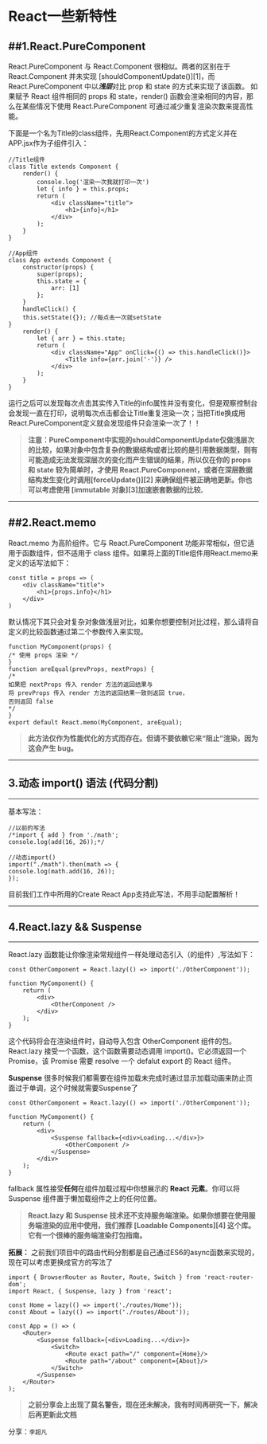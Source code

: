 # React一些新特性
##1.React.PureComponent
----
React.PureComponent 与 React.Component 很相似。两者的区别在于 React.Component 并未实现 [shouldComponentUpdate()][1]，而 React.PureComponent 中以***浅层***对比 prop 和 state 的方式来实现了该函数。
如果赋予 React 组件相同的 props 和 state，render() 函数会渲染相同的内容，那么在某些情况下使用 React.PureComponent 可通过减少重复渲染次数来提高性能。
 
 下面是一个名为Title的class组件，先用React.Component的方式定义并在APP.jsx作为子组件引入：
 
    //Title组件
    class Title extends Component {
        render() {
            console.log('渲染一次我就打印一次')
            let { info } = this.props;
            return (
                <div className="title">
                    <h1>{info}</h1>
                </div>
            );
        }
    }

    //App组件
    class App extends Component {
        constructor(props) {
            super(props);
            this.state = {
                arr: [1]
            };
        }
        handleClick() {
        this.setState({}); //每点击一次就setState
    }
        render() {
            let { arr } = this.state;
            return (
                <div className="App" onClick={() => this.handleClick()}>
                    <Title info={arr.join('-')} />
                </div>
            );
        }
    }

运行之后可以发现每次点击其实传入Title的info属性并没有变化，但是观察控制台会发现一直在打印，说明每次点击都会让Title重复渲染一次；当把Title换成用React.PureComponent定义就会发现组件只会渲染一次了！！

> **注意：PureComponent中实现的shouldComponentUpdate仅做浅层次的比较，如果对象中包含复杂的数据结构或者比较的是引用数据类型，则有可能造成无法发现深层次的变化而产生错误的结果，所以仅在你的 props 和 state 较为简单时，才使用 React.PureComponent，或者在深层数据结构发生变化时调用[forceUpdate()][2] 来确保组件被正确地更新。你也可以考虑使用 [immutable 对象][3]加速嵌套数据的比较**。

----
##2.React.memo
----
React.memo 为高阶组件。它与 React.PureComponent 功能非常相似，但它适用于函数组件，但不适用于 class 组件。如果将上面的Title组件用React.memo来定义的话写法如下：

    const title = props => (
        <div className="title">
            <h1>{props.info}</h1>
        </div>
    )


默认情况下其只会对复杂对象做浅层对比，如果你想要控制对比过程，那么请将自定义的比较函数通过第二个参数传入来实现。

    function MyComponent(props) {
    /* 使用 props 渲染 */
    }
    function areEqual(prevProps, nextProps) {
    /*
    如果把 nextProps 传入 render 方法的返回结果与
    将 prevProps 传入 render 方法的返回结果一致则返回 true，
    否则返回 false
    */
    }
    export default React.memo(MyComponent, areEqual);


> **此方法仅作为性能优化的方式而存在。但请不要依赖它来“阻止”渲染，因为这会产生 bug。**

------

## 3.动态 import() 语法 (代码分割)
----
基本写法：
    
    //以前的写法
    /*import { add } from './math';
    console.log(add(16, 26));*/
    
    //动态import()
    import("./math").then(math => {
    console.log(math.add(16, 26));
    });

目前我们工作中所用的Create React App支持此写法，不用手动配置解析！

----
## 4.React.lazy && Suspense
----
React.lazy 函数能让你像渲染常规组件一样处理动态引入（的组件）,写法如下：

    const OtherComponent = React.lazy(() => import('./OtherComponent'));

    function MyComponent() {
        return (
            <div>
                <OtherComponent />
            </div>
        );
    }
这个代码将会在渲染组件时，自动导入包含 OtherComponent 组件的包。
React.lazy 接受一个函数，这个函数需要动态调用 import()。它必须返回一个 Promise，该 Promise 需要 resolve 一个 defalut export 的 React 组件。

**Suspense**
很多时候我们都需要在组件加载未完成时通过显示加载动画来防止页面过于单调，这个时候就需要Suspense了

    const OtherComponent = React.lazy(() => import('./OtherComponent'));

    function MyComponent() {
        return (
            <div>
                <Suspense fallback={<div>Loading...</div>}>
                    <OtherComponent />
                </Suspense>
            </div>
        );
    }

fallback 属性接受**任何**在组件加载过程中你想展示的 **React 元素**。你可以将 Suspense 组件置于懒加载组件之上的任何位置。

> **React.lazy 和 Suspense 技术还不支持服务端渲染。如果你想要在使用服务端渲染的应用中使用，我们推荐 [Loadable Components][4] 这个库。它有一个很棒的服务端渲染打包指南。**

**拓展：**
之前我们项目中的路由代码分割都是自己通过ES6的async函数来实现的，现在可以考虑更换成官方的写法了

    import { BrowserRouter as Router, Route, Switch } from 'react-router-dom';
    import React, { Suspense, lazy } from 'react';

    const Home = lazy(() => import('./routes/Home'));
    const About = lazy(() => import('./routes/About'));

    const App = () => (
        <Router>
            <Suspense fallback={<div>Loading...</div>}>
                <Switch>
                    <Route exact path="/" component={Home}/>
                    <Route path="/about" component={About}/>
                </Switch>
            </Suspense>
        </Router>
    );
    
> **之前分享会上出现了莫名警告，现在还未解决，我有时间再研究一下，解决后再更新此文档**

分享：`李超凡`

